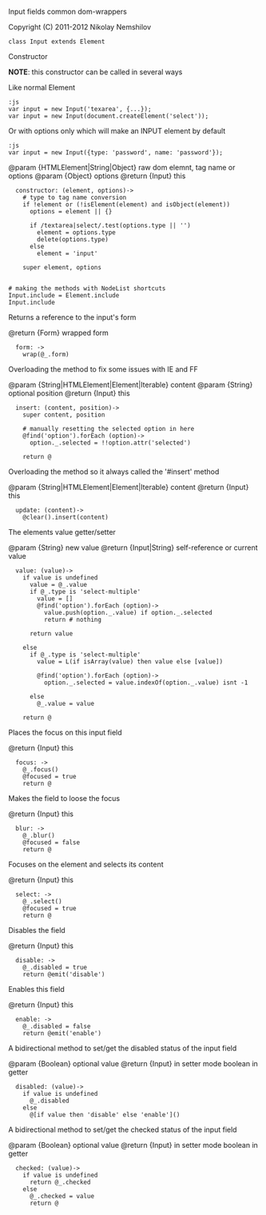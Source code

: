 Input fields common dom-wrappers

Copyright (C) 2011-2012 Nikolay Nemshilov

```coffee-aside
class Input extends Element
```

Constructor

__NOTE__: this constructor can be called in several ways

Like normal Element

    :js
    var input = new Input('texarea', {...});
    var input = new Input(document.createElement('select'));

Or with options only which will make an INPUT element by default

    :js
    var input = new Input({type: 'password', name: 'password'});

@param {HTMLElement|String|Object} raw dom elemnt, tag name or options
@param {Object} options
@return {Input} this

```coffee-aside
  constructor: (element, options)->
    # type to tag name conversion
    if !element or (!isElement(element) and isObject(element))
      options = element || {}

      if /textarea|select/.test(options.type || '')
        element = options.type
        delete(options.type)
      else
        element = 'input'

    super element, options


# making the methods with NodeList shortcuts
Input.include = Element.include
Input.include
```

Returns a reference to the input's form

@return {Form} wrapped form

```coffee-aside
  form: ->
    wrap(@_.form)
```

Overloading the method to fix some issues with IE and FF

@param {String|HTMLElement|Element|Iterable} content
@param {String} optional position
@return {Input} this

```coffee-aside
  insert: (content, position)->
    super content, position

    # manually resetting the selected option in here
    @find('option').forEach (option)->
      option._.selected = !!option.attr('selected')

    return @
```

Overloading the method so it always called the '#insert' method

@param {String|HTMLElement|Element|Iterable} content
@return {Input} this

```coffee-aside
  update: (content)->
    @clear().insert(content)
```

The elements value getter/setter

@param {String} new value
@return {Input|String} self-reference or current value

```coffee-aside
  value: (value)->
    if value is undefined
      value = @_.value
      if @_.type is 'select-multiple'
        value = []
        @find('option').forEach (option)->
          value.push(option._.value) if option._.selected
          return # nothing

      return value

    else
      if @_.type is 'select-multiple'
        value = L(if isArray(value) then value else [value])

        @find('option').forEach (option)->
          option._.selected = value.indexOf(option._.value) isnt -1

      else
        @_.value = value

    return @
```

Places the focus on this input field

@return {Input} this

```coffee-aside
  focus: ->
    @_.focus()
    @focused = true
    return @
```

Makes the field to loose the focus

@return {Input} this

```coffee-aside
  blur: ->
    @_.blur()
    @focused = false
    return @
```

Focuses on the element and selects its content

@return {Input} this

```coffee-aside
  select: ->
    @_.select()
    @focused = true
    return @
```

Disables the field

@return {Input} this

```coffee-aside
  disable: ->
    @_.disabled = true
    return @emit('disable')
```

Enables this field

@return {Input} this

```coffee-aside
  enable: ->
    @_.disabled = false
    return @emit('enable')
```

A bidirectional method to set/get the disabled status of the input field

@param {Boolean} optional value
@return {Input} in setter mode boolean in getter

```coffee-aside
  disabled: (value)->
    if value is undefined
      @_.disabled
    else
      @[if value then 'disable' else 'enable']()
```

A bidirectional method to set/get the checked status of the input field

@param {Boolean} optional value
@return {Input} in setter mode boolean in getter

```coffee-aside
  checked: (value)->
    if value is undefined
      return @_.checked
    else
      @_.checked = value
      return @
```
